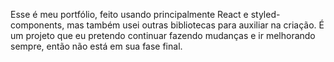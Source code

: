 Esse é meu portfólio, feito usando principalmente React e styled-components, mas também usei outras bibliotecas para auxiliar na criação.
É um projeto que eu pretendo continuar fazendo mudanças e ir melhorando sempre, então não está em sua fase final.
